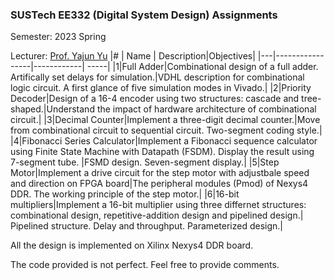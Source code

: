 ### SUSTech EE332 (Digital System Design) Assignments

Semester: 2023 Spring

Lecturer: [Prof. Yajun Yu](https://www.sustech.edu.cn/en/faculties/yuyajun.html)
|#  | Name | Description|Objectives|
|---|-----------------|------------| -----|
|1|Full Adder|Combinational design of a full adder. Artifically set delays for simulation.|VDHL description for combinational logic circuit. A first glance of five simulation modes in Vivado.|
|2|Priority Decoder|Design of a 16-4 encoder using two structures: cascade and tree-shaped.|Understand the impact of hardware architecture of combinational circuit.|
|3|Decimal Counter|Implement a three-digit decimal counter.|Move from combinational circuit to sequential circuit. Two-segment coding style.| 
|4|Fibonacci Series Calculator|Implement a Fibonacci sequence calculator using Finite State Machine with Datapath (FSDM). Display the result using 7-segment tube. |FSMD design. Seven-segment display.|
|5|Step Motor|Implement a drive circuit for the step motor with adjustbale speed and direction on FPGA board|The peripheral modules (Pmod) of Nexys4 DDR. The working principle of the step motor.|
|6|16-bit multipliers|Implement a 16-bit multiplier using three differnet structures: combinational design, repetitive-addition design and pipelined design.| Pipelined structure. Delay and throughput. Parameterized design.|

All the design is implemented on Xilinx Nexys4 DDR board.

The code provided is not perfect. Feel free to provide comments.
